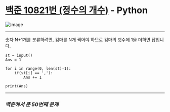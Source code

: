 # [백준 10821번 (정수의 개수)](https://www.acmicpc.net/problem/10821) - Python

![image](https://user-images.githubusercontent.com/104616990/175287312-98e2c1eb-7714-46e5-bd7c-ba34da24fe4d.png)

---

숫자 N+1개를 분류하려면, 컴마를 N개 찍어야 하므로 컴마의 갯수에 1을 더하면 답입니다.

```
st = input()
Ans = 1

for i in range(0, len(st)-1):
    if(st[i] == ','):
        Ans += 1
        
print(Ans)
```

---

### *백준에서 푼 50번째 문제*

